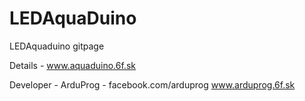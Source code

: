# LEDAquaDuino
LEDAquaduino gitpage

Details - www.aquaduino.6f.sk

Developer - ArduProg - facebook.com/arduprog www.arduprog.6f.sk
